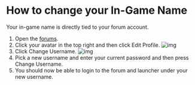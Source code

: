 # How to change your In-Game Name

Your in-game name is directly tied to your forum account.

1. Open the [forums](https://forum.plutonium.pw).
2. Click your avatar in the top right and then click Edit Profile.
![img](/images/docs/change-name/3fAt09w.png)
3. Click Change Username.
![img](/images/docs/change-name/ew8XoLa.png)
4. Pick a new username and enter your current password and then press Change Username.
5. You should now be able to login to the forum and launcher under your new username.